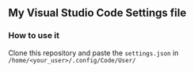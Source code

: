 ## My Visual Studio Code Settings file

### How to use it
Clone this repository and paste the `settings.json` in `/home/<your_user>/.config/Code/User/`

